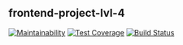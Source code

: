 ## frontend-project-lvl-4

[![Maintainability](https://api.codeclimate.com/v1/badges/7bd031449c942a10b839/maintainability)](https://codeclimate.com/github/AleksandrSerov/frontend-project-lvl4/maintainability)
[![Test Coverage](https://api.codeclimate.com/v1/badges/7bd031449c942a10b839/test_coverage)](https://codeclimate.com/github/AleksandrSerov/frontend-project-lvl4/test_coverage)
[![Build Status](https://travis-ci.org/AleksandrSerov/frontend-project-lvl4.svg?branch=master)](https://travis-ci.org/AleksandrSerov/frontend-project-lvl4)

